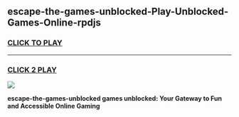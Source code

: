 
## escape-the-games-unblocked-Play-Unblocked-Games-Online-rpdjs
<h3>
<a href="https://premium76.site?title=escape-the-games-unblocked&ref=25A">CLICK TO PLAY</a></h3>
<hr>

<h3>
<a href="https://premium76.site?title=escape-the-games-unblocked&ref=25A">CLICK 2 PLAY</a>
  
</h3>

<a href="https://premium76.site?title=escape-the-games-unblocked&ref=25A"><img src="https://clearcache.store/games.png"></a>


**escape-the-games-unblocked games unblocked: Your Gateway to Fun and Accessible Online Gaming**

